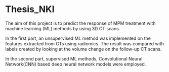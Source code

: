 # Thesis_NKI

The aim of this project is to predict the response of MPM treatment with machine learning (ML) methods by using 3D CT scans. 

In the first part, an unsupervised ML method was implemented on the features extracted
from CTs using radiomics. The result was compared with labels created by looking at the
volume change on the follow-up CT scans.

In the second part, supervised ML methods, Convolutional Neural Network(CNN) based deep neural network models were employed.
